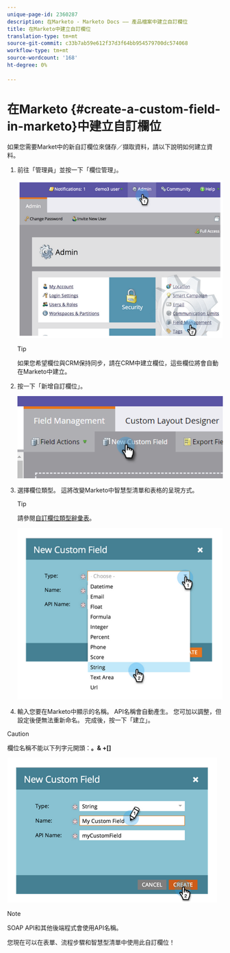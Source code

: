 ```yaml
---
unique-page-id: 2360287
description: 在Marketo - Marketo Docs —— 產品檔案中建立自訂欄位
title: 在Marketo中建立自訂欄位
translation-type: tm+mt
source-git-commit: c33b7ab59e612f37d3f64bb954579700dc574068
workflow-type: tm+mt
source-wordcount: '168'
ht-degree: 0%

---
```



# 在Marketo {#create-a-custom-field-in-marketo}中建立自訂欄位

如果您需要Market中的新自訂欄位來儲存／擷取資料，請以下說明如何建立資料。

1. 前往「管理員」並按一下「欄位管理」。

   ![](assets/image2014-9-24-13-3a46-3a26.png)

   >[!TIP]
   >
   >如果您希望欄位與CRM保持同步，請在CRM中建立欄位，這些欄位將會自動在Marketo中建立。

1. 按一下「新增自訂欄位」。

   ![](assets/two.png)

1. 選擇欄位類型。 這將改變Marketo中智慧型清單和表格的呈現方式。

   >[!TIP]
   >
   >請參閱[自訂欄位類型辭彙表](custom-field-type-glossary.md)。

   ![](assets/image2014-9-24-13-3a47-3a42.png)

1. 輸入您要在Marketo中顯示的名稱。 API名稱會自動產生。 您可加以調整，但設定後便無法重新命名。 完成後，按一下「建立」。

>[!CAUTION]
>
>欄位名稱不能以下列字元開頭：**。&amp; +[]**

![](assets/image2014-9-24-13-3a48-3a26.png)

>[!NOTE]
>
>SOAP API和其他後端程式會使用API名稱。

您現在可以在表單、流程步驟和智慧型清單中使用此自訂欄位！